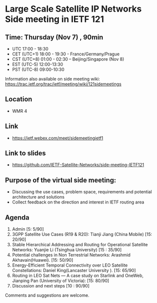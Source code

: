 # Large Scale Satellite IP Networks Side meeting in IETF 121

## Time: Thursday (Nov 7) , 90min
   - UTC 17:00 - 18:30
   - CET (UTC+1) 18:00 - 19:30 - France/Germany/Prague
   - CST (UTC+8) 01:00 - 02:30 – Beijing/Singapore (Nov 8)
   - EST (UTC-5) 12:00-13:30
   - PST (UTC-8) 09:00-10:30

Information also available on side meeting wiki: https://trac.ietf.org/trac/ietf/meeting/wiki/121sidemeetings

## Location
- WMR 4

## Link
- https://ietf.webex.com/meet/sidemeetingietf1

## Link to slides
- https://github.com/IETF-Satellite-Networks/side-meeting-IETF121

## Purpose of the virtual side meeting:
- Discussing the use cases, problem space, requirements and potential architecture and solutions
- Collect feedback on the direction and interest in IETF routing area 

## Agenda
1.	Admin [5: 5/90] 
2.	3GPP Satellite Use Cases (R19 & R20): Tianji Jiang (China Mobile) [15: 20/90] 
3.	Stable Hierarchical Addressing and Routing for Operational Satellite Networks: Yuanjie Li (Tsinghua University) [15 : 35/90]
4.	Potential challenges in Non Terrestrial Networks: Arashmid Akhavain(Huawei). [15: 50/90]
5.	Energy-Efficient Temporal Connectivity over LEO Satellite Constellations: Daniel King(Lancaster University ). [15: 65/90]
6.	Routing in LEO Sat Nets — A case study on Starlink and OneWeb, Jianping Pan (University of Victoria):  [15: 80/90]
7.	Discussion and next steps [10 : 90/90]

Comments and suggestions are welcome. 
